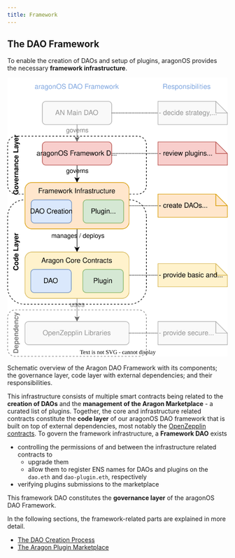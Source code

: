 ```yaml
---
title: Framework
---
```


## The DAO Framework

To enable the creation of DAOs and setup of plugins, aragonOS provides the necessary **framework infrastructure**.

<div class="center-column">

![](aragon-os-architecture-Overview.drawio.svg)

<p class="caption"> 
  Schematic overview of the Aragon DAO Framework with its components; the governance layer, code layer with external dependencies; and their responsibilities.
</p>

</div>

This infrastructure consists of multiple smart contracts being related to the **creation of DAOs** and the **management of the Aragon Marketplace** - a curated list of plugins.
Together, the core and infrastructure related contracts constitute the **code layer** of our aragonOS DAO framework that is built on top of external dependencies, most notably the [OpenZepplin contracts](https://www.openzeppelin.com/contracts).
To govern the framework infrastructure, a **Framework DAO** exists

- controlling the permissions of and between the infrastructure related contracts to
  - upgrade them
  - allow them to register ENS names for DAOs and plugins on the `dao.eth` and `dao-plugin.eth`, respectively
- verifying plugins submissions to the marketplace

This framework DAO constitutes the **governance layer** of the aragonOS DAO Framework.

In the following sections, the framework-related parts are explained in more detail.

- [The DAO Creation Process](01-dao-creation-process.md)
- [The Aragon Plugin Marketplace](02-plugin-marketplace/index.md)
